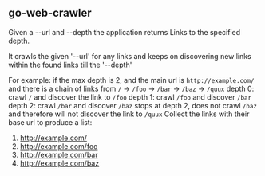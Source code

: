 ## go-web-crawler

Given a --url and --depth the application returns Links to the specified depth.

It crawls the given '--url' for any links and keeps on discovering new links within the found links till the '--depth'

For example: if the max depth is 2, and the main url is `http://example.com/` and there is a chain of links from `/` -> `/foo` -> `/bar` -> `/baz` -> `/quux`
depth 0: crawl `/` and discover the link to `/foo`
depth 1: crawl `/foo` and discover `/bar`
depth 2: crawl `/bar` and discover `/baz`
stops at depth 2, does not crawl `/baz` and therefore will not discover the link to `/quux`
 Collect the links with their base url to produce a list:
1. http://example.com/
2. http://example.com/foo
3. http://example.com/bar
4. http://example.com/baz

